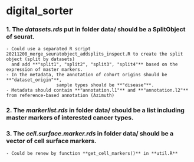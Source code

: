 # digital_sorter
### 1. The _datasets.rds_ put in folder data/ should be a SplitObject of seurat.
    - Could use a separated R script 20211208_merge_seuratobject_addsplits_inspect.R to create the split object (split by datasets) 
      and add **"split1", "split2", "split3", "split4"** based on the expression of master markers.
    - In the metadata, the annotation of cohort origins should be **"dataset_origin"**,
                       sample types should be **"disease"**.
    - Metadata should contain **"annotation.l1"** and **"annotation.l2"** from reference-based annotation (Azimuth)                
   
### 2. The _markerlist.rds_ in folder data/ should be a list including master markers of interested cancer types.

### 3. The _cell.surface.marker.rds_ in folder data/ should be a vector of cell surface markers.
    - Could be renew by function **get_cell_markers()** in **util.R**
